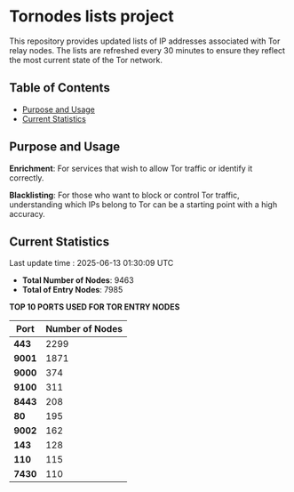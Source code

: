 # Tornodes lists project

This repository provides updated lists of IP addresses associated with Tor relay nodes. The lists are refreshed every 30 minutes to ensure they reflect the most current state of the Tor network.

## Table of Contents

- [Purpose and Usage](#purpose-and-usage)
- [Current Statistics](#current-statistics)


## Purpose and Usage

**Enrichment**: For services that wish to allow Tor traffic or identify it correctly.

**Blacklisting**: For those who want to block or control Tor traffic, understanding which IPs belong to Tor can be a starting point with a high accuracy.

## Current Statistics

Last update time : 2025-06-13 01:30:09 UTC

- **Total Number of Nodes**: 9463
- **Total of Entry Nodes**: 7985

**TOP 10 PORTS USED FOR TOR ENTRY NODES**

| **Port** | **Number of Nodes** |
|------|-----------------|
| **443**   | 2299  |
| **9001**   | 1871  |
| **9000**   | 374  |
| **9100**   | 311  |
| **8443**   | 208  |
| **80**   | 195  |
| **9002**   | 162  |
| **143**   | 128  |
| **110**   | 115  |
| **7430**   | 110  |

